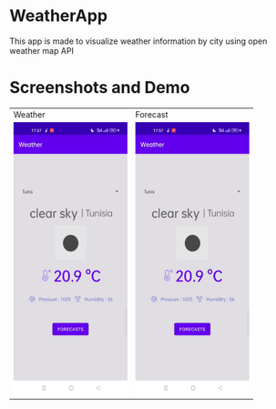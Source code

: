 # WeatherApp
This app is made to visualize weather information by city using open weather map API
# Screenshots and Demo

<table align="center">
  <tr>
    <td>Weather</td>
     <td>Forecast</td>
    
  </tr>
  <tr>
    <td><img src="./Demo2.gif" width=200 height=480></td>
    <td><img src="./Demo1.gif" width=200 height=480></td>
  </tr>
 </table>
 
